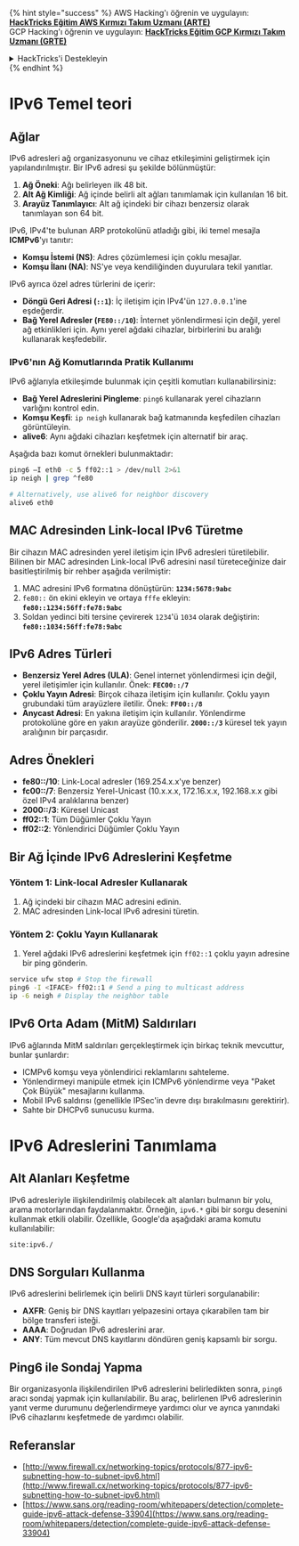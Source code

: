 {% hint style="success" %}
AWS Hacking'ı öğrenin ve uygulayın:<img src="/.gitbook/assets/arte.png" alt="" data-size="line">[**HackTricks Eğitim AWS Kırmızı Takım Uzmanı (ARTE)**](https://training.hacktricks.xyz/courses/arte)<img src="/.gitbook/assets/arte.png" alt="" data-size="line">\
GCP Hacking'ı öğrenin ve uygulayın: <img src="/.gitbook/assets/grte.png" alt="" data-size="line">[**HackTricks Eğitim GCP Kırmızı Takım Uzmanı (GRTE)**<img src="/.gitbook/assets/grte.png" alt="" data-size="line">](https://training.hacktricks.xyz/courses/grte)

<details>

<summary>HackTricks'i Destekleyin</summary>

* [**Abonelik planlarını**](https://github.com/sponsors/carlospolop) kontrol edin!
* 💬 [**Discord grubuna**](https://discord.gg/hRep4RUj7f) katılın veya [**telegram grubuna**](https://t.me/peass) katılın veya bizi **Twitter** 🐦 [**@hacktricks\_live**](https://twitter.com/hacktricks\_live)** takip edin.**
* **HackTricks** ve **HackTricks Cloud** github depolarına PR göndererek hacking püf noktalarını paylaşın.

</details>
{% endhint %}


# IPv6 Temel teori

## Ağlar

IPv6 adresleri ağ organizasyonunu ve cihaz etkileşimini geliştirmek için yapılandırılmıştır. Bir IPv6 adresi şu şekilde bölünmüştür:

1. **Ağ Öneki**: Ağı belirleyen ilk 48 bit.
2. **Alt Ağ Kimliği**: Ağ içinde belirli alt ağları tanımlamak için kullanılan 16 bit.
3. **Arayüz Tanımlayıcı**: Alt ağ içindeki bir cihazı benzersiz olarak tanımlayan son 64 bit.

IPv6, IPv4'te bulunan ARP protokolünü atladığı gibi, iki temel mesajla **ICMPv6**'yı tanıtır:
- **Komşu İstemi (NS)**: Adres çözümlemesi için çoklu mesajlar.
- **Komşu İlanı (NA)**: NS'ye veya kendiliğinden duyurulara tekil yanıtlar.

IPv6 ayrıca özel adres türlerini de içerir:
- **Döngü Geri Adresi (`::1`)**: İç iletişim için IPv4'ün `127.0.0.1`'ine eşdeğerdir.
- **Bağ Yerel Adresler (`FE80::/10`)**: İnternet yönlendirmesi için değil, yerel ağ etkinlikleri için. Aynı yerel ağdaki cihazlar, birbirlerini bu aralığı kullanarak keşfedebilir.

### IPv6'nın Ağ Komutlarında Pratik Kullanımı

IPv6 ağlarıyla etkileşimde bulunmak için çeşitli komutları kullanabilirsiniz:
- **Bağ Yerel Adreslerini Pingleme**: `ping6` kullanarak yerel cihazların varlığını kontrol edin.
- **Komşu Keşfi**: `ip neigh` kullanarak bağ katmanında keşfedilen cihazları görüntüleyin.
- **alive6**: Aynı ağdaki cihazları keşfetmek için alternatif bir araç.

Aşağıda bazı komut örnekleri bulunmaktadır:
```bash
ping6 –I eth0 -c 5 ff02::1 > /dev/null 2>&1
ip neigh | grep ^fe80

# Alternatively, use alive6 for neighbor discovery
alive6 eth0
```
## **MAC Adresinden Link-local IPv6 Türetme**

Bir cihazın MAC adresinden yerel iletişim için IPv6 adresleri türetilebilir. Bilinen bir MAC adresinden Link-local IPv6 adresini nasıl türeteceğinize dair basitleştirilmiş bir rehber aşağıda verilmiştir:

1. MAC adresini IPv6 formatına dönüştürün: **`1234:5678:9abc`**
2. `fe80::` ön ekini ekleyin ve ortaya `fffe` ekleyin: **`fe80::1234:56ff:fe78:9abc`**
3. Soldan yedinci biti tersine çevirerek `1234`'ü `1034` olarak değiştirin: **`fe80::1034:56ff:fe78:9abc`**

## **IPv6 Adres Türleri**

- **Benzersiz Yerel Adres (ULA)**: Genel internet yönlendirmesi için değil, yerel iletişimler için kullanılır. Önek: **`FEC00::/7`**
- **Çoklu Yayın Adresi**: Birçok cihaza iletişim için kullanılır. Çoklu yayın grubundaki tüm arayüzlere iletilir. Önek: **`FF00::/8`**
- **Anycast Adresi**: En yakına iletişim için kullanılır. Yönlendirme protokolüne göre en yakın arayüze gönderilir. **`2000::/3`** küresel tek yayın aralığının bir parçasıdır.

## **Adres Önekleri**
- **fe80::/10**: Link-Local adresler (169.254.x.x'ye benzer)
- **fc00::/7**: Benzersiz Yerel-Unicast (10.x.x.x, 172.16.x.x, 192.168.x.x gibi özel IPv4 aralıklarına benzer)
- **2000::/3**: Küresel Unicast
- **ff02::1**: Tüm Düğümler Çoklu Yayın
- **ff02::2**: Yönlendirici Düğümler Çoklu Yayın

## **Bir Ağ İçinde IPv6 Adreslerini Keşfetme**

### Yöntem 1: Link-local Adresler Kullanarak
1. Ağ içindeki bir cihazın MAC adresini edinin.
2. MAC adresinden Link-local IPv6 adresini türetin.

### Yöntem 2: Çoklu Yayın Kullanarak
1. Yerel ağdaki IPv6 adreslerini keşfetmek için `ff02::1` çoklu yayın adresine bir ping gönderin.
```bash
service ufw stop # Stop the firewall
ping6 -I <IFACE> ff02::1 # Send a ping to multicast address
ip -6 neigh # Display the neighbor table
```
## IPv6 Orta Adam (MitM) Saldırıları
IPv6 ağlarında MitM saldırıları gerçekleştirmek için birkaç teknik mevcuttur, bunlar şunlardır:

- ICMPv6 komşu veya yönlendirici reklamlarını sahteleme.
- Yönlendirmeyi manipüle etmek için ICMPv6 yönlendirme veya "Paket Çok Büyük" mesajlarını kullanma.
- Mobil IPv6 saldırısı (genellikle IPSec'in devre dışı bırakılmasını gerektirir).
- Sahte bir DHCPv6 sunucusu kurma.


# IPv6 Adreslerini Tanımlama

## Alt Alanları Keşfetme
IPv6 adresleriyle ilişkilendirilmiş olabilecek alt alanları bulmanın bir yolu, arama motorlarından faydalanmaktır. Örneğin, `ipv6.*` gibi bir sorgu desenini kullanmak etkili olabilir. Özellikle, Google'da aşağıdaki arama komutu kullanılabilir:
```bash
site:ipv6./
```
## DNS Sorguları Kullanma
IPv6 adreslerini belirlemek için belirli DNS kayıt türleri sorgulanabilir:
- **AXFR**: Geniş bir DNS kayıtları yelpazesini ortaya çıkarabilen tam bir bölge transferi isteği.
- **AAAA**: Doğrudan IPv6 adreslerini arar.
- **ANY**: Tüm mevcut DNS kayıtlarını döndüren geniş kapsamlı bir sorgu.

## Ping6 ile Sondaj Yapma
Bir organizasyonla ilişkilendirilen IPv6 adreslerini belirledikten sonra, `ping6` aracı sondaj yapmak için kullanılabilir. Bu araç, belirlenen IPv6 adreslerinin yanıt verme durumunu değerlendirmeye yardımcı olur ve ayrıca yanındaki IPv6 cihazlarını keşfetmede de yardımcı olabilir.


## Referanslar

* [http://www.firewall.cx/networking-topics/protocols/877-ipv6-subnetting-how-to-subnet-ipv6.html](http://www.firewall.cx/networking-topics/protocols/877-ipv6-subnetting-how-to-subnet-ipv6.html)
* [https://www.sans.org/reading-room/whitepapers/detection/complete-guide-ipv6-attack-defense-33904](https://www.sans.org/reading-room/whitepapers/detection/complete-guide-ipv6-attack-defense-33904)
